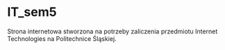 # IT_sem5

Strona internetowa stworzona na potrzeby zaliczenia przedmiotu Internet Technologies na Politechnice Śląskiej.
